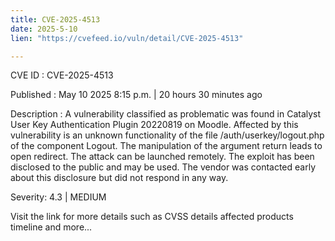 ```yaml
---
title: CVE-2025-4513
date: 2025-5-10
lien: "https://cvefeed.io/vuln/detail/CVE-2025-4513"

---
```


CVE ID : CVE-2025-4513

Published :  May 10
2025
8:15 p.m. | 20 hours
30 minutes ago

Description : A vulnerability classified as problematic was found in Catalyst User Key Authentication Plugin 20220819 on Moodle. Affected by this vulnerability is an unknown functionality of the file /auth/userkey/logout.php of the component Logout. The manipulation of the argument return leads to open redirect. The attack can be launched remotely. The exploit has been disclosed to the public and may be used. The vendor was contacted early about this disclosure but did not respond in any way.

Severity: 4.3 | MEDIUM

Visit the link for more details
such as CVSS details
affected products
timeline
and more...

